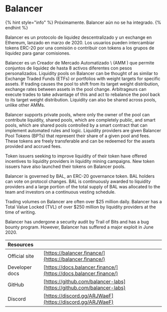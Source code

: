 # Balancer

{% hint style="info" %}
Próximamente. Balancer aún no se ha integrado.
{% endhint %}

Balancer es un protocolo de liquidez descentralizado y un exchange en Ethereum, lanzado en marzo de 2020. Los usuarios pueden intercambiar tokens ERC-20 por una comisión o contribuir con tokens a los grupos de liquidez para ganar comisiones.

Balancer es un Creador de Mercado Automatizado \ (AMM \) que permite conjuntos de liquidez de hasta 8 activos diferentes con pesos personalizados. Liquidity pools on Balancer can be thought of as similar to Exchange Traded Funds \(ETFs\) or portfolios with weight targets for specific assets. If trading causes the pool to shift from its target weight distribution, exchange rates between assets in the pool change. Arbitrageurs can execute trades to take advantage of this and act to rebalance the pool back to its target weight distribution. Liquidity can also be shared across pools, unlike other AMMs.

Balancer supports private pools, where only the owner of the pool can contribute liquidity, shared pools, which are completely public, and smart pools, which are shared pools controlled by a smart contract that can implement automated rules and logic. Liquidity providers are given Balancer Pool Tokens \(BPTs\) that represent their share of a given pool and fees. These tokens are freely transferable and can be redeemed for the assets provided and accrued fees.

Token issuers seeking to improve liquidity of their token have offered incentives to liquidity providers in liquidity mining campaigns. New token issuers have also launched their tokens on Balancer pools.

Balancer is governed by BAL, an ERC-20 governance token. BAL holders can vote on protocol changes. BAL is continuously awarded to liquidity providers and a large portion of the total supply of BAL was allocated to the team and investors on a continuous vesting schedule.

Trading volumes on Balancer are often over $25 million daily. Balancer has a Total Value Locked \(TVL\) of over $250 million by liquidity providers at the time of writing.

Balancer has undergone a security audit by Trail of Bits and has a bug bounty program. However, Balancer has suffered a major exploit in June 2020.

| Resources      |                                                                      |
|:-------------- |:-------------------------------------------------------------------- |
| Official site  | [https://balancer.finance/](https://balancer.finance/)               |
| Developer docs | [https://docs.balancer.finance/](https://docs.balancer.finance/)     |
| GitHub         | [https://github.com/balancer-labs](https://github.com/balancer-labs) |
| Discord        | [https://discord.gg/ARJWaeF](https://discord.gg/ARJWaeF)             |

